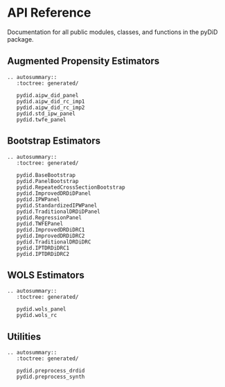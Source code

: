 # API Reference

Documentation for all public modules, classes, and functions in the pyDiD package.

## Augmented Propensity Estimators

```{eval-rst}
.. autosummary::
   :toctree: generated/

   pydid.aipw_did_panel
   pydid.aipw_did_rc_imp1
   pydid.aipw_did_rc_imp2
   pydid.std_ipw_panel
   pydid.twfe_panel
```

## Bootstrap Estimators

```{eval-rst}
.. autosummary::
   :toctree: generated/

   pydid.BaseBootstrap
   pydid.PanelBootstrap
   pydid.RepeatedCrossSectionBootstrap
   pydid.ImprovedDRDiDPanel
   pydid.IPWPanel
   pydid.StandardizedIPWPanel
   pydid.TraditionalDRDiDPanel
   pydid.RegressionPanel
   pydid.TWFEPanel
   pydid.ImprovedDRDiDRC1
   pydid.ImprovedDRDiDRC2
   pydid.TraditionalDRDiDRC
   pydid.IPTDRDiDRC1
   pydid.IPTDRDiDRC2
```

## WOLS Estimators

```{eval-rst}
.. autosummary::
   :toctree: generated/

   pydid.wols_panel
   pydid.wols_rc
```

## Utilities

```{eval-rst}
.. autosummary::
   :toctree: generated/

   pydid.preprocess_drdid
   pydid.preprocess_synth
```
